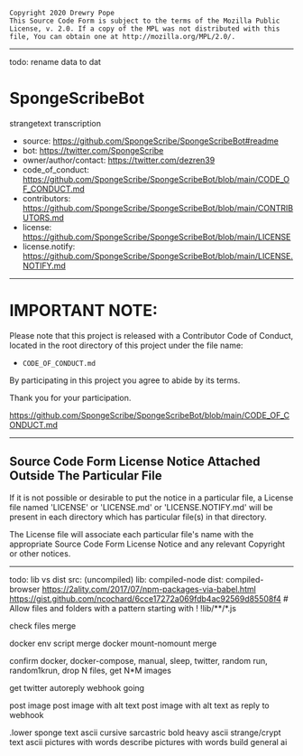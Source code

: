     Copyright 2020 Drewry Pope
    This Source Code Form is subject to the terms of the Mozilla Public
    License, v. 2.0. If a copy of the MPL was not distributed with this
    file, You can obtain one at http://mozilla.org/MPL/2.0/.

----
todo: rename data to dat
# SpongeScribeBot
strangetext transcription
 - source: https://github.com/SpongeScribe/SpongeScribeBot#readme
 - bot: https://twitter.com/SpongeScribe
 - owner/author/contact: https://twitter.com/dezren39
 - code_of_conduct: https://github.com/SpongeScribe/SpongeScribeBot/blob/main/CODE_OF_CONDUCT.md
 - contributors: https://github.com/SpongeScribe/SpongeScribeBot/blob/main/CONTRIBUTORS.md
 - license: https://github.com/SpongeScribe/SpongeScribeBot/blob/main/LICENSE
 - license.notify: https://github.com/SpongeScribe/SpongeScribeBot/blob/main/LICENSE.NOTIFY.md

----


# IMPORTANT NOTE:
Please note that this project is released with a
Contributor Code of Conduct, located in the root
directory of this project under the file name:

 - `CODE_OF_CONDUCT.md`

By participating in this project you agree to abide by its terms.

Thank you for your participation.

https://github.com/SpongeScribe/SpongeScribeBot/blob/main/CODE_OF_CONDUCT.md


----


## Source Code Form License Notice Attached Outside The Particular File

If it is not possible or desirable to put the notice in a particular file,
a License file named 'LICENSE' or 'LICENSE.md' or 'LICENSE.NOTIFY.md' will
be present in each directory which has particular file(s) in that directory.

The License file will associate each particular file's name with the appropriate
Source Code Form License Notice and any relevant Copyright or other notices.


----


todo: lib vs dist
	src: (uncompiled)
	lib: compiled-node
	dist: compiled-browser
	https://2ality.com/2017/07/npm-packages-via-babel.html
	https://gist.github.com/ncochard/6cce17272a069fdb4ac92569d85508f4
	# Allow files and folders with a pattern starting with !
	!lib/**/*.js


check files merge

docker env script merge
docker mount-nomount merge

confirm docker, docker-compose, manual, sleep, twitter, random run, random1krun, drop N files, get N*M images


get twitter autoreply webhook going

post image
post image with alt text
post image with alt text as reply to webhook

.lower sponge text
ascii cursive sarcastric bold heavy
ascii strange/crypt text
ascii pictures with words
describe pictures with words
build general ai
